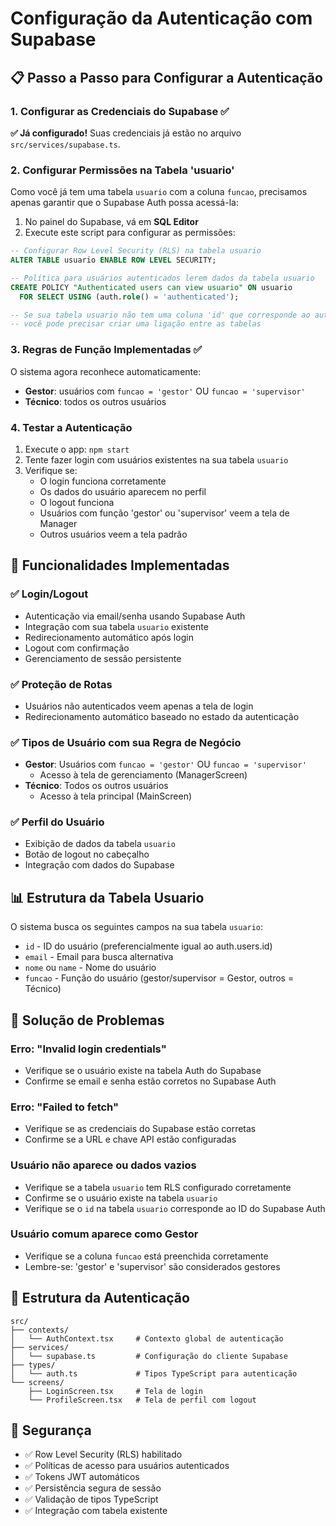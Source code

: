 # Configuração da Autenticação com Supabase

## 📋 Passo a Passo para Configurar a Autenticação

### 1. Configurar as Credenciais do Supabase ✅

**✅ Já configurado!** Suas credenciais já estão no arquivo `src/services/supabase.ts`.

### 2. Configurar Permissões na Tabela 'usuario'

Como você já tem uma tabela `usuario` com a coluna `funcao`, precisamos apenas garantir que o Supabase Auth possa acessá-la:

1. No painel do Supabase, vá em **SQL Editor**
2. Execute este script para configurar as permissões:

```sql
-- Configurar Row Level Security (RLS) na tabela usuario
ALTER TABLE usuario ENABLE ROW LEVEL SECURITY;

-- Política para usuários autenticados lerem dados da tabela usuario
CREATE POLICY "Authenticated users can view usuario" ON usuario
  FOR SELECT USING (auth.role() = 'authenticated');

-- Se sua tabela usuario não tem uma coluna 'id' que corresponde ao auth.users.id,
-- você pode precisar criar uma ligação entre as tabelas
```

### 3. Regras de Função Implementadas ✅

O sistema agora reconhece automaticamente:
- **Gestor**: usuários com `funcao = 'gestor'` OU `funcao = 'supervisor'`
- **Técnico**: todos os outros usuários

### 4. Testar a Autenticação

1. Execute o app: `npm start`
2. Tente fazer login com usuários existentes na sua tabela `usuario`
3. Verifique se:
   - O login funciona corretamente
   - Os dados do usuário aparecem no perfil
   - O logout funciona
   - Usuários com função 'gestor' ou 'supervisor' veem a tela de Manager
   - Outros usuários veem a tela padrão

## 🔧 Funcionalidades Implementadas

### ✅ Login/Logout
- Autenticação via email/senha usando Supabase Auth
- Integração com sua tabela `usuario` existente
- Redirecionamento automático após login
- Logout com confirmação
- Gerenciamento de sessão persistente

### ✅ Proteção de Rotas
- Usuários não autenticados veem apenas a tela de login
- Redirecionamento automático baseado no estado da autenticação

### ✅ Tipos de Usuário com sua Regra de Negócio
- **Gestor**: Usuários com `funcao = 'gestor'` OU `funcao = 'supervisor'`
  - Acesso à tela de gerenciamento (ManagerScreen)
- **Técnico**: Todos os outros usuários
  - Acesso à tela principal (MainScreen)

### ✅ Perfil do Usuário
- Exibição de dados da tabela `usuario`
- Botão de logout no cabeçalho
- Integração com dados do Supabase

## 📊 Estrutura da Tabela Usuario

O sistema busca os seguintes campos na sua tabela `usuario`:
- `id` - ID do usuário (preferencialmente igual ao auth.users.id)
- `email` - Email para busca alternativa
- `nome` ou `name` - Nome do usuário
- `funcao` - Função do usuário (gestor/supervisor = Gestor, outros = Técnico)

## 🐛 Solução de Problemas

### Erro: "Invalid login credentials"
- Verifique se o usuário existe na tabela Auth do Supabase
- Confirme se email e senha estão corretos no Supabase Auth

### Erro: "Failed to fetch"
- Verifique se as credenciais do Supabase estão corretas
- Confirme se a URL e chave API estão configuradas

### Usuário não aparece ou dados vazios
- Verifique se a tabela `usuario` tem RLS configurado corretamente
- Confirme se o usuário existe na tabela `usuario`
- Verifique se o `id` na tabela `usuario` corresponde ao ID do Supabase Auth

### Usuário comum aparece como Gestor
- Verifique se a coluna `funcao` está preenchida corretamente
- Lembre-se: 'gestor' e 'supervisor' são considerados gestores

## 📱 Estrutura da Autenticação

```
src/
├── contexts/
│   └── AuthContext.tsx     # Contexto global de autenticação
├── services/
│   └── supabase.ts         # Configuração do cliente Supabase
├── types/
│   └── auth.ts             # Tipos TypeScript para autenticação
└── screens/
    ├── LoginScreen.tsx     # Tela de login
    └── ProfileScreen.tsx   # Tela de perfil com logout
```

## 🔐 Segurança

- ✅ Row Level Security (RLS) habilitado
- ✅ Políticas de acesso para usuários autenticados
- ✅ Tokens JWT automáticos
- ✅ Persistência segura de sessão
- ✅ Validação de tipos TypeScript 
- ✅ Integração com tabela existente 